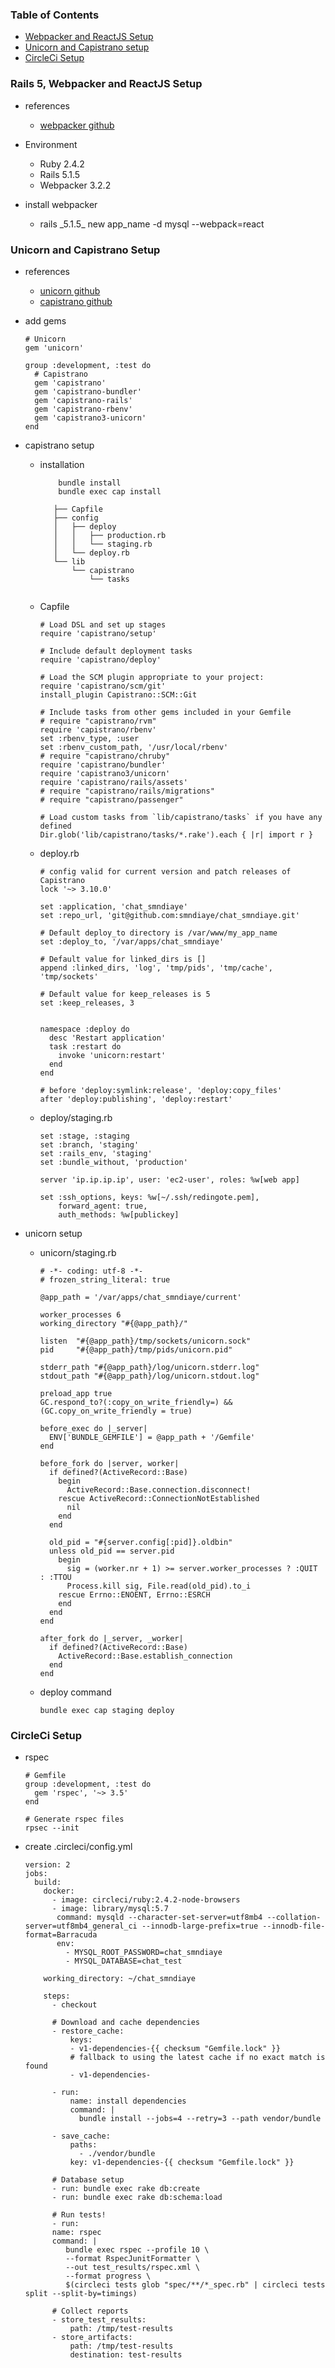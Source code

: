 ### Table of Contents
  - [Webpacker and ReactJS Setup](#rails-5,-webpacker-and-reactjs-setup)
  - [Unicorn and Capistrano setup](#unicorn-and-capistrano-setup)
  - [CircleCi Setup](#circleci-setup)
  
### Rails 5, Webpacker and ReactJS Setup
- references
  - [webpacker github](https://github.com/rails/webpacker)
- Environment
  - Ruby 2.4.2
  - Rails 5.1.5
  - Webpacker 3.2.2

- install webpacker
  - rails \_5.1.5_ new app_name -d mysql --webpack=react
  
### Unicorn and Capistrano Setup
- references
  - [unicorn github](https://github.com/defunkt/unicorn)
  - [capistrano github](https://github.com/capistrano/capistrano)

- add gems

    ```
    # Unicorn
    gem 'unicorn'
    
    group :development, :test do
      # Capistrano
      gem 'capistrano'
      gem 'capistrano-bundler'
      gem 'capistrano-rails'
      gem 'capistrano-rbenv'
      gem 'capistrano3-unicorn'
    end 
    ```
- capistrano setup

    - installation
    
        ```
            bundle install
            bundle exec cap install
           
           ├── Capfile
           ├── config
           │   ├── deploy
           │   │   ├── production.rb
           │   │   └── staging.rb
           │   └── deploy.rb
           └── lib
               └── capistrano
                   └── tasks
                   
        ```
    - Capfile
        ```
        # Load DSL and set up stages
        require 'capistrano/setup'
        
        # Include default deployment tasks
        require 'capistrano/deploy'
        
        # Load the SCM plugin appropriate to your project:
        require 'capistrano/scm/git'
        install_plugin Capistrano::SCM::Git
        
        # Include tasks from other gems included in your Gemfile
        # require "capistrano/rvm"
        require 'capistrano/rbenv'
        set :rbenv_type, :user
        set :rbenv_custom_path, '/usr/local/rbenv'
        # require "capistrano/chruby"
        require 'capistrano/bundler'
        require 'capistrano3/unicorn'
        require 'capistrano/rails/assets'
        # require "capistrano/rails/migrations"
        # require "capistrano/passenger"
        
        # Load custom tasks from `lib/capistrano/tasks` if you have any defined
        Dir.glob('lib/capistrano/tasks/*.rake').each { |r| import r }

        ```
    - deploy.rb
    
        ```
        # config valid for current version and patch releases of Capistrano
        lock '~> 3.10.0'
        
        set :application, 'chat_smndiaye'
        set :repo_url, 'git@github.com:smndiaye/chat_smndiaye.git'
        
        # Default deploy_to directory is /var/www/my_app_name
        set :deploy_to, '/var/apps/chat_smndiaye'
        
        # Default value for linked_dirs is []
        append :linked_dirs, 'log', 'tmp/pids', 'tmp/cache', 'tmp/sockets'
        
        # Default value for keep_releases is 5
        set :keep_releases, 3
        
        
        namespace :deploy do
          desc 'Restart application'
          task :restart do
            invoke 'unicorn:restart'
          end
        end
        
        # before 'deploy:symlink:release', 'deploy:copy_files'
        after 'deploy:publishing', 'deploy:restart'
        ```
    
    - deploy/staging.rb
    
        ```
        set :stage, :staging
        set :branch, 'staging'
        set :rails_env, 'staging'
        set :bundle_without, 'production'
        
        server 'ip.ip.ip.ip', user: 'ec2-user', roles: %w[web app]
        
        set :ssh_options, keys: %w[~/.ssh/redingote.pem],
            forward_agent: true,
            auth_methods: %w[publickey]
        ```
    
- unicorn setup

    - unicorn/staging.rb
    
        ```
        # -*- coding: utf-8 -*-
        # frozen_string_literal: true
        
        @app_path = '/var/apps/chat_smndiaye/current'
        
        worker_processes 6
        working_directory "#{@app_path}/"
        
        listen  "#{@app_path}/tmp/sockets/unicorn.sock"
        pid     "#{@app_path}/tmp/pids/unicorn.pid"
        
        stderr_path "#{@app_path}/log/unicorn.stderr.log"
        stdout_path "#{@app_path}/log/unicorn.stdout.log"
        
        preload_app true
        GC.respond_to?(:copy_on_write_friendly=) && (GC.copy_on_write_friendly = true)
        
        before_exec do |_server|
          ENV['BUNDLE_GEMFILE'] = @app_path + '/Gemfile'
        end
        
        before_fork do |server, worker|
          if defined?(ActiveRecord::Base)
            begin
              ActiveRecord::Base.connection.disconnect!
            rescue ActiveRecord::ConnectionNotEstablished
              nil
            end
          end
        
          old_pid = "#{server.config[:pid]}.oldbin"
          unless old_pid == server.pid
            begin
              sig = (worker.nr + 1) >= server.worker_processes ? :QUIT : :TTOU
              Process.kill sig, File.read(old_pid).to_i
            rescue Errno::ENOENT, Errno::ESRCH
            end
          end
        end
        
        after_fork do |_server, _worker|
          if defined?(ActiveRecord::Base)
            ActiveRecord::Base.establish_connection
          end
        end
        
        ```
 
   - deploy command
    
        `bundle exec cap staging deploy`

### CircleCi Setup

- rspec

    ```
    # Gemfile
    group :development, :test do
      gem 'rspec', '~> 3.5'
    end
    
    # Generate rspec files
    rpsec --init
    ```
    
- create .circleci/config.yml

    ```
    version: 2
    jobs:
      build:
        docker:
          - image: circleci/ruby:2.4.2-node-browsers
          - image: library/mysql:5.7
           command: mysqld --character-set-server=utf8mb4 --collation-server=utf8mb4_general_ci --innodb-large-prefix=true --innodb-file-format=Barracuda
           env:
             - MYSQL_ROOT_PASSWORD=chat_smndiaye
             - MYSQL_DATABASE=chat_test
    
        working_directory: ~/chat_smndiaye
    
        steps:
          - checkout
    
          # Download and cache dependencies
          - restore_cache:
              keys:
              - v1-dependencies-{{ checksum "Gemfile.lock" }}
              # fallback to using the latest cache if no exact match is found
              - v1-dependencies-
    
          - run:
              name: install dependencies
              command: |
                bundle install --jobs=4 --retry=3 --path vendor/bundle
    
          - save_cache:
              paths:
                - ./vendor/bundle
              key: v1-dependencies-{{ checksum "Gemfile.lock" }}
    
          # Database setup
          - run: bundle exec rake db:create
          - run: bundle exec rake db:schema:load
    
          # Run tests!
          - run:
          name: rspec
          command: |
             bundle exec rspec --profile 10 \
             --format RspecJunitFormatter \
             --out test_results/rspec.xml \
             --format progress \
             $(circleci tests glob "spec/**/*_spec.rb" | circleci tests split --split-by=timings)
    
          # Collect reports
          - store_test_results:
              path: /tmp/test-results
          - store_artifacts:
              path: /tmp/test-results
              destination: test-results
    ```